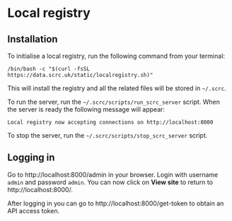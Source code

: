 # Local registry

## Installation
To initialise a local registry, run the following command from your terminal:
```
/bin/bash -c "$(curl -fsSL https://data.scrc.uk/static/localregistry.sh)"
```
This will install the registry and all the related files will be stored in `~/.scrc`.

To run the server, run the `~/.scrc/scripts/run_scrc_server` script. When the server is ready the following message will appear:
```
Local registry now accepting connections on http://localhost:8000
```

To stop the server, run the `~/.scrc/scripts/stop_scrc_server` script.

## Logging in
Go to http://localhost:8000/admin in your browser. Login with username `admin` and password `admin`. You can now click on **View site** to return to http://localhost:8000/.

After logging in you can go to http://localhost:8000/get-token to obtain an API access token.
